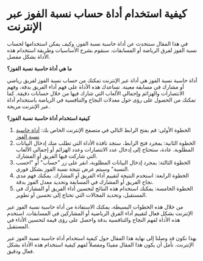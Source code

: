 كيفية استخدام أداة حساب نسبة الفوز عبر الإنترنت
===============================================

في هذا المقال سنتحدث عن أداة حاسبة نسبة الفوز، وكيف يمكن استخدامها لحساب نسبة الفوز لفرق الرياضة أو المسابقات. سنقوم بشرح الأساسيات وطريقة استخدام هذه الأداة بشكل مفصل.

**ما هي أداة حاسبة نسبة الفوز؟**

أداة حاسبة نسبة الفوز هي أداة عبر الإنترنت تمكنك من حساب نسبة الفوز لفريق رياضي أو مشارك في مسابقة معينة. تساعدك هذه الأداة على فهم أداء الفريق بدقة، وفهم الانتصارات والهزائم وإجمالي الألعاب التي شارك فيها من خلال حسابات دقيقة. كما تمكنك من الحصول على رؤى حول معدلات النجاح والتنافسية في الرياضة باستخدام أداة عبر الإنترنت مريحة.

**كيفية استخدام أداة حاسبة نسبة الفوز؟**

1. الخطوة الأولى: قم بفتح الرابط التالي في متصفح الإنترنت الخاص بك: [أداة حاسبة نسبة الفوز](https://www.onlinecalculatorsfree.com/ar/fitness/winning-percentage-calculator.html)
2. الخطوة الثانية: بمجرد فتح الرابط، ستجد نافذة الأداة التي تطلب منك إدخال البيانات المطلوبة. عادة، ستحتاج إلى إدخال عدد الانتصارات وعدد الهزائم أو إجمالي الألعاب التي شاركت فيها الفريق أو المشارك.
3. الخطوة الثالثة: بمجرد إدخال البيانات المطلوبة، انقر على زر "حساب" أو "احسب النسبة" وسيتم عرض نتيجة نسبة الفوز بشكل فوري.
4. الخطوة الرابعة: استخدم النتيجة لتقييم أداء الفريق أو المشارك. يمكنك فهم مدى نجاح الفريق أو المشارك في المسابقة وتحديد معدل الفوز بدقة.
5. الخطوة الخامسة: يمكنك استخدام هذه النتائج لتحسين أداء الفريق أو المشارك في المستقبل، وتحديد المجالات التي تحتاج إلى تحسين أو تطوير.

من خلال هذه الخطوات البسيطة، يمكنك الاستفادة من أداة حاسبة نسبة الفوز عبر الإنترنت بشكل فعال لتقييم أداء الفرق الرياضية أو المشاركين في المسابقات. استخدم هذه الأداة لفهم النجاح والتنافسية بدقة واحصل على رؤى قيمة لتحسين الأداء في المستقبل.

بهذا نكون قد وصلنا إلى نهاية هذا المقال حول كيفية استخدام أداة حاسبة نسبة الفوز عبر الإنترنت. نأمل أن يكون هذا المقال مفيدًا ومفصلاً لفهم كيفية استخدام هذه الأداة بشكل فعال ودقيق.